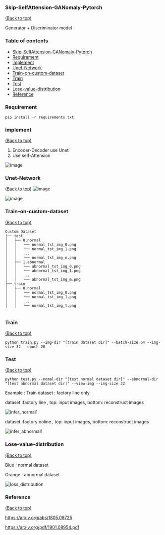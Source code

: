 ### Skip-SelfAttension-GANomaly-Pytorch
[(Back to top)](#table-of-contents)

Generator +  Discriminator model 


### Table of contents

<!-- After you have introduced your project, it is a good idea to add a **Table of contents** or **TOC** as **cool** people say it. This would make it easier for people to navigate through your README and find exactly what they are looking for.

Here is a sample TOC(*wow! such cool!*) that is actually the TOC for this README. -->

- [Skip-SelfAttension-GANomaly-Pytorch](#Skip-SelfAttension-GANomaly-Pytorch)
- [Requirement](#Requirement)
- [implement](#implement)
- [Unet-Network](#Unet-Network)
- [Train-on-custom-dataset](#Train-on-custom-dataset)
- [Train](#Train)
- [Test](#Test)
- [Lose-value-distribution](#Lose-value-distribution)
- [Reference](#Reference)
   
### Requirement
```
pip install -r requirements.txt
```

### implement 
[(Back to top)](#table-of-contents)

1. Encoder-Decoder use Unet
2. Use self-Attension

![image](https://user-images.githubusercontent.com/58428559/196458673-9a46b77c-623c-4079-b8cb-876107318f26.png)


### Unet-Network
[(Back to top)](#table-of-contents)
![image](https://user-images.githubusercontent.com/58428559/195968671-a287ecae-67b0-41e2-9bfc-7283014c8c3b.png)


![image](https://user-images.githubusercontent.com/58428559/196595819-577b4fc5-5edc-48ca-a6b8-f4a854cc7716.png)

### Train-on-custom-dataset
[(Back to top)](#table-of-contents)

```
Custom Dataset
├── test
│   ├── 0.normal
│   │   └── normal_tst_img_0.png
│   │   └── normal_tst_img_1.png
│   │   ...
│   │   └── normal_tst_img_n.png
│   ├── 1.abnormal
│   │   └── abnormal_tst_img_0.png
│   │   └── abnormal_tst_img_1.png
│   │   ...
│   │   └── abnormal_tst_img_m.png
├── train
│   ├── 0.normal
│   │   └── normal_tst_img_0.png
│   │   └── normal_tst_img_1.png
│   │   ...
│   │   └── normal_tst_img_t.png


```

### Train
[(Back to top)](#table-of-contents)
```
python train.py --img-dir "[train dataset dir]" --batch-size 64 --img-size 32 --epoch 20
```
### Test
[(Back to top)](#table-of-contents)
```
python test.py --nomal-dir "[test normal dataset dir]" --abnormal-dir "[test abnormal dataset dir]" --view-img --img-size 32
```
Example :
Train dataset : factory line only

dataset :factory line , top: input images, bottom: reconstruct images

![infer_normal1](https://user-images.githubusercontent.com/58428559/196492251-ca80117e-848a-43bb-95fb-510ec1c284ca.jpg)

dataset :factory noline , top: input images, bottom: reconstruct images

![infer_abnormal1](https://user-images.githubusercontent.com/58428559/196492292-0aeb749f-8400-4d31-b964-d3d5dd597c40.jpg)

### Lose-value-distribution
[(Back to top)](#table-of-contents)

Blue : normal dataset

Orange : abnormal dataset

![loss_distribution](https://user-images.githubusercontent.com/58428559/196492187-8fdbf2e8-6473-4ed6-98c4-22f890482e08.jpg)

### Reference 
[(Back to top)](#table-of-contents)

https://arxiv.org/abs/1805.06725

https://arxiv.org/pdf/1901.08954.pdf

